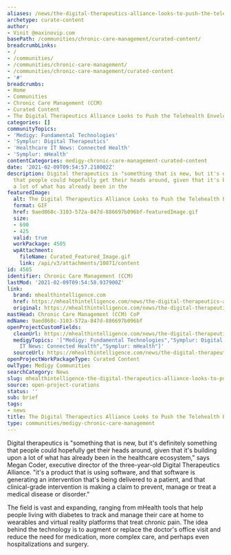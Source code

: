 ```yaml
---
aliases: /news/the-digital-therapeutics-alliance-looks-to-push-the-telehealth-envelope
archetype: curate-content
author:
- Vinit @maxinovip.com
basePath: /communities/chronic-care-management/curated-content/
breadcrumbLinks:
- /
- /communities/
- /communities/chronic-care-management/
- /communities/chronic-care-management/curated-content
- '#'
breadcrumbs:
- Home
- Communities
- Chronic Care Management (CCM)
- Curated Content
- The Digital Therapeutics Alliance Looks to Push the Telehealth Envelope
categories: []
communityTopics:
- 'Medigy: Fundamental Technologies'
- 'Symplur: Digital Therapeutics'
- 'Healthcare IT News: Connected Health'
- 'Symplur: mHealth'
contentCategories: medigy-chronic-care-management-curated-content
date: '2021-02-09T09:54:57.218002Z'
description: Digital therapeutics is "something that is new, but it's definitely something
  that people could hopefully get their heads around, given that it's building upon
  a lot of what has already been in the
featuredImage:
  alt: The Digital Therapeutics Alliance Looks to Push the Telehealth Envelope
  format: GIF
  href: 9aed868c-3103-572a-847d-886697b096bf-featuredImage.gif
  size:
  - 690
  - 425
  valid: true
  workPackage: 4505
  wpAttachment:
    fileName: Curated_Featured_Image.gif
    link: /api/v3/attachments/10871/content
id: 4505
identifier: Chronic Care Management (CCM)
lastMod: '2021-02-09T09:54:58.937900Z'
link:
  brand: mhealthintelligence.com
  href: https://mhealthintelligence.com/news/the-digital-therapeutics-alliance-looks-to-push-the-telehealth-envelope
  original: https://mhealthintelligence.com/news/the-digital-therapeutics-alliance-looks-to-push-the-telehealth-envelope
mastHead: Chronic Care Management (CCM) CoP
mdName: 9aed868c-3103-572a-847d-886697b096bf
openProjectCustomFields:
  cleanUrl: https://mhealthintelligence.com/news/the-digital-therapeutics-alliance-looks-to-push-the-telehealth-envelope
  medigyTopics: '["Medigy: Fundamental Technologies","Symplur: Digital Therapeutics","Healthcare
    IT News: Connected Health","Symplur: mHealth"]'
  sourceUrl: https://mhealthintelligence.com/news/the-digital-therapeutics-alliance-looks-to-push-the-telehealth-envelope
openProjectWorkPackageType: Curated Content
owlType: Medigy Communities
searchCategory: News
slug: mhealthintelligence-the-digital-therapeutics-alliance-looks-to-push-the-telehealth-envelope
source: open-project-curations
status: ''
sub: brief
tags:
- news
title: The Digital Therapeutics Alliance Looks to Push the Telehealth Envelope
type: communities/medigy-chronic-care-management
---
```


<p>Digital therapeutics is "something that is new, but it's definitely something that people could hopefully get their heads around, given that it's building upon a lot of what has already been in the healthcare ecosystem," says Megan Coder, executive director of the three-year-old Digital Therapeutics Alliance. "it's a product that is using software, and that software is generating an intervention that's being delivered to a patient, and that clinical-grade intervention is making a claim to prevent, manage or treat a medical disease or disorder."</p><p>The field is vast and expanding, ranging from mHealth tools that help people living with diabetes to track and manage their care at home to wearables and virtual reality platforms that treat chronic pain. The idea behind the technology is to augment or replace the doctor's office visit and reduce the need for medication, more complex care, and perhaps even hospitalizations and surgery.</p>